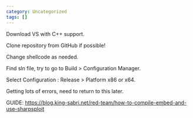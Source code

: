 ```yaml
---
category: Uncategorized
tags: []
---
```

Download VS with C++ support.

Clone repository from GitHub if possible!

Change shellcode as needed.

Find sln file, try to go to Build > Configuration Manager.

Select Configuration : Release > Platform x86 or x64.

Getting lots of errors, need to return to this later.


GUIDE: https://blog.king-sabri.net/red-team/how-to-compile-embed-and-use-sharpsploit




















